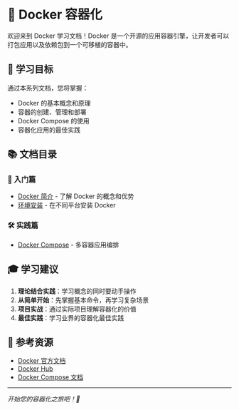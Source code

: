 # 🐳 Docker 容器化

欢迎来到 Docker 学习文档！Docker 是一个开源的应用容器引擎，让开发者可以打包应用以及依赖包到一个可移植的容器中。

## 🎯 学习目标

通过本系列文档，您将掌握：
- Docker 的基本概念和原理
- 容器的创建、管理和部署
- Docker Compose 的使用
- 容器化应用的最佳实践

## 📚 文档目录

### 🚀 入门篇
- [Docker 简介](./intro.md) - 了解 Docker 的概念和优势
- [环境安装](./install.md) - 在不同平台安装 Docker

### 🛠️ 实践篇
- [Docker Compose](./docker-compose-yaml.md) - 多容器应用编排

## 🎓 学习建议

1. **理论结合实践**：学习概念的同时要动手操作
2. **从简单开始**：先掌握基本命令，再学习复杂场景
3. **项目实战**：通过实际项目理解容器化的价值
4. **最佳实践**：学习业界的容器化最佳实践

## 📖 参考资源

- [Docker 官方文档](https://docs.docker.com/)
- [Docker Hub](https://hub.docker.com/)
- [Docker Compose 文档](https://docs.docker.com/compose/)

---

*开始您的容器化之旅吧！🐳*
